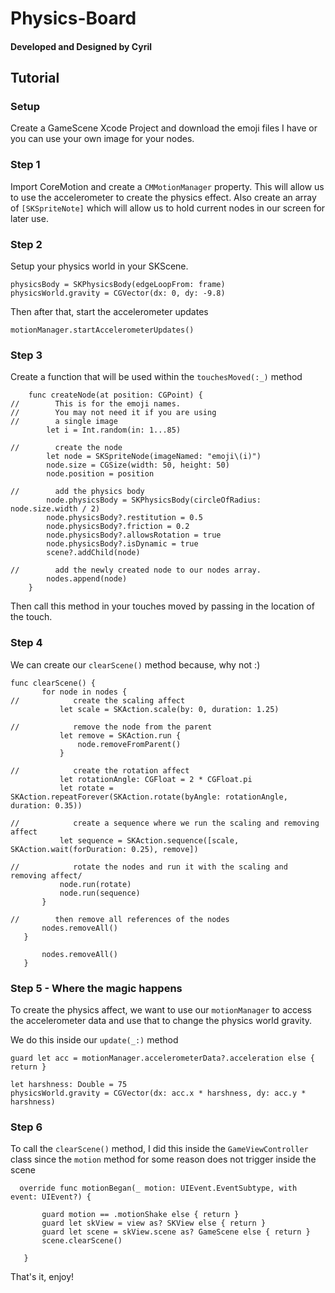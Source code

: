 # Physics-Board
#### Developed and Designed by Cyril

## Tutorial
### Setup
Create a GameScene Xcode Project and download the emoji files I have or you can use your own image for your nodes. 

### Step 1
Import CoreMotion and create a `CMMotionManager` property. This will allow us to use the accelerometer to create the physics effect.
Also create an array of `[SKSpriteNote]` which will allow us to hold current nodes in our screen for later use.

### Step 2
Setup your physics world in your SKScene. 
```
physicsBody = SKPhysicsBody(edgeLoopFrom: frame)
physicsWorld.gravity = CGVector(dx: 0, dy: -9.8)
```

Then after that, start the accelerometer updates

```
motionManager.startAccelerometerUpdates()
```

### Step 3
Create a function that will be used within the `touchesMoved(:_)` method
```
    func createNode(at position: CGPoint) {
//        This is for the emoji names.
//        You may not need it if you are using
//        a single image
        let i = Int.random(in: 1...85)

//        create the node
        let node = SKSpriteNode(imageNamed: "emoji\(i)")
        node.size = CGSize(width: 50, height: 50)
        node.position = position
        
//        add the physics body
        node.physicsBody = SKPhysicsBody(circleOfRadius: node.size.width / 2)
        node.physicsBody?.restitution = 0.5
        node.physicsBody?.friction = 0.2
        node.physicsBody?.allowsRotation = true
        node.physicsBody?.isDynamic = true
        scene?.addChild(node)
        
//        add the newly created node to our nodes array.
        nodes.append(node)
    }
```
Then call this method in your touches moved by passing in the location of the touch.

### Step 4
We can create our `clearScene()` method because, why not :)
 ```
 func clearScene() {
        for node in nodes {
//            create the scaling affect
            let scale = SKAction.scale(by: 0, duration: 1.25)
            
//            remove the node from the parent
            let remove = SKAction.run {
                node.removeFromParent()
            }
            
//            create the rotation affect
            let rotationAngle: CGFloat = 2 * CGFloat.pi
            let rotate = SKAction.repeatForever(SKAction.rotate(byAngle: rotationAngle, duration: 0.35))
            
//            create a sequence where we run the scaling and removing affect
            let sequence = SKAction.sequence([scale, SKAction.wait(forDuration: 0.25), remove])
            
//            rotate the nodes and run it with the scaling and removing affect/
            node.run(rotate)
            node.run(sequence)
        }
        
//        then remove all references of the nodes
        nodes.removeAll()
    }
    
        nodes.removeAll()
    }
 ```
 
 ### Step 5 - Where the magic happens
 To create the physics affect, we want to use our `motionManager` to access the accelerometer data and use that to change the physics world gravity.
 
 We do this inside our `update(_:)` method
 ```
 guard let acc = motionManager.accelerometerData?.acceleration else { return }
        
let harshness: Double = 75
physicsWorld.gravity = CGVector(dx: acc.x * harshness, dy: acc.y * harshness)
 ```
 
 ### Step 6
 To call the `clearScene()` method, I did this inside the `GameViewController` class since the `motion` method for some reason does not trigger inside the scene
 ```
   override func motionBegan(_ motion: UIEvent.EventSubtype, with event: UIEvent?) {

        guard motion == .motionShake else { return }
        guard let skView = view as? SKView else { return }
        guard let scene = skView.scene as? GameScene else { return }
        scene.clearScene()
        
    }
 ```
 
 That's it, enjoy!
